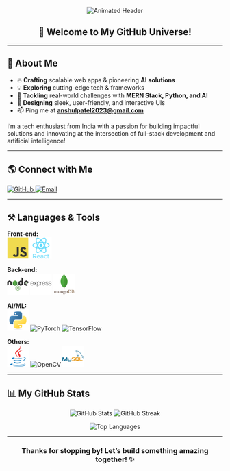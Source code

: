 <p align="center">
  <img src="https://readme-typing-svg.herokuapp.com?font=Roboto&size=30&duration=5000&pause=1000&color=00BFFF&center=true&vCenter=true&width=600&lines=Hello+World!+I'm+Patel+Anshul+Bakulbhai;A+Passionate+Full-Stack+Developer+%26+AI+Enthusiast;Turning+Ideas+into+Reality+with+Code" alt="Animated Header" />
</p>

<h2 align="center">👋 Welcome to My GitHub Universe!</h2>

---

## 🚀 About Me
- 🔥 **Crafting** scalable web apps & pioneering **AI solutions**  
- 💡 **Exploring** cutting-edge tech & frameworks  
- 🎯 **Tackling** real-world challenges with **MERN Stack, Python, and AI**  
- 🎨 **Designing** sleek, user-friendly, and interactive UIs  
- 📫 Ping me at **[anshulpatel2023@gmail.com](mailto:anshulpatel2023@gmail.com)**  

I’m a tech enthusiast from India with a passion for building impactful solutions and innovating at the intersection of full-stack development and artificial intelligence!

---

## 🌎 Connect with Me
<p align="left">
  <a href="https://github.com/anshul755" target="_blank">
    <img src="https://img.shields.io/badge/GitHub-181717?style=for-the-badge&logo=github&logoColor=white" alt="GitHub"/>
  </a>
  <a href="mailto:anshulpatel2023@gmail.com" target="_blank">
    <img src="https://img.shields.io/badge/Email-D14836?style=for-the-badge&logo=gmail&logoColor=white" alt="Email"/>
  </a>
</p>

---

## ⚒️ Languages & Tools
<p align="left">
  <strong>Front-end:</strong><br>
  <img src="https://raw.githubusercontent.com/devicons/devicon/master/icons/javascript/javascript-original.svg" alt="JavaScript" width="50" height="50" title="JavaScript"/>
  <img src="https://raw.githubusercontent.com/devicons/devicon/master/icons/react/react-original-wordmark.svg" alt="React" width="50" height="50" title="React"/><br>
  
  <strong>Back-end:</strong><br>
  <img src="https://raw.githubusercontent.com/devicons/devicon/master/icons/nodejs/nodejs-original-wordmark.svg" alt="Node.js" width="50" height="50" title="Node.js"/>
  <img src="https://raw.githubusercontent.com/devicons/devicon/master/icons/express/express-original-wordmark.svg" alt="Express.js" width="50" height="50" title="Express.js"/>
  <img src="https://raw.githubusercontent.com/devicons/devicon/master/icons/mongodb/mongodb-original-wordmark.svg" alt="MongoDB" width="50" height="50" title="MongoDB"/><br>
  
  <strong>AI/ML:</strong><br>
  <img src="https://raw.githubusercontent.com/devicons/devicon/master/icons/python/python-original.svg" alt="Python" width="50" height="50" title="Python"/>
  <img src="https://www.vectorlogo.zone/logos/pytorch/pytorch-icon.svg" alt="PyTorch" width="50" height="50" title="PyTorch"/>
  <img src="https://www.vectorlogo.zone/logos/tensorflow/tensorflow-icon.svg" alt="TensorFlow" width="50" height="50" title="TensorFlow"/><br>
  
  <strong>Others:</strong><br>
  <img src="https://raw.githubusercontent.com/devicons/devicon/master/icons/java/java-original.svg" alt="Java" width="50" height="50" title="Java"/>
  <img src="https://www.vectorlogo.zone/logos/opencv/opencv-icon.svg" alt="OpenCV" width="50" height="50" title="OpenCV"/>
  <img src="https://raw.githubusercontent.com/devicons/devicon/master/icons/mysql/mysql-original-wordmark.svg" alt="MySQL" width="50" height="50" title="MySQL"/>
</p>

---

## 📊 My GitHub Stats
<p align="center">
  <img src="https://github-readme-stats.vercel.app/api?username=anshul755&show_icons=true&theme=dracula" alt="GitHub Stats"/>
  <img src="https://github-readme-streak-stats.herokuapp.com/?user=anshul755&theme=dracula" alt="GitHub Streak"/>
</p>
<p align="center">
  <img src="https://github-readme-stats.vercel.app/api/top-langs/?username=anshul755&layout=compact&theme=dracula" alt="Top Languages"/>
</p>

---

<h3 align="center">Thanks for stopping by! Let’s build something amazing together! ✨</h3>
